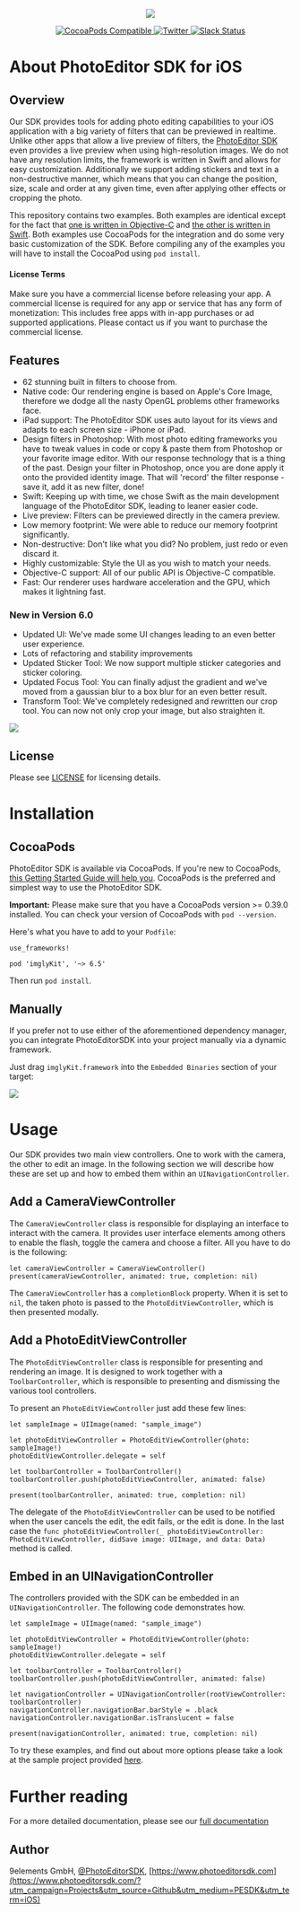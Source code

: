 <p align="center">
  <img src="http://static.photoeditorsdk.com/logo.png" />
</p>
<p align="center">
	<a href="https://cocoapods.org/pods/imglyKit">
    <img src="https://img.shields.io/cocoapods/v/imglyKit.svg" alt="CocoaPods Compatible">
  </a>
	<a href="http://twitter.com/PhotoEditorSDK">
    <img src="https://img.shields.io/badge/twitter-@PhotoEditorSDK-blue.svg?style=flat" alt="Twitter">
  </a>
  <a target="_blank" href="https://pesdk-slack.herokuapp.com/">
    <img src="https://pesdk-slack.herokuapp.com/badge.svg" alt="Slack Status" />
    </a>
</p>

# About PhotoEditor SDK for iOS

## Overview

Our SDK provides tools for adding photo editing capabilities to your iOS application with a big variety of filters that can be previewed in realtime. Unlike other apps that allow a live preview of filters, the [PhotoEditor SDK](https://www.photoeditorsdk.com/?utm_campaign=Projects&utm_source=Github&utm_medium=PESDK&utm_term=iOS) even provides a live preview when using high-resolution images. We do not have any resolution limits, the framework is written in Swift and allows for easy customization.
Additionally we support adding stickers and text in a non-destructive manner, which means that you can change the position, size, scale and order at any given time, even after applying other effects or cropping the photo.

This repository contains two examples. Both examples are identical except for the fact that [one is written in Objective-C](https://github.com/imgly/imgly-sdk-ios/tree/master/Examples/ObjcExample) and [the other is written in Swift](https://github.com/imgly/imgly-sdk-ios/tree/master/Examples/SwiftExample). Both examples use CocoaPods for the integration and do some very basic customization of the SDK. Before compiling any of the examples you will have to install the CocoaPod using `pod install`.

<div class="documentation__disclaimer">
<h4>License Terms</h4>
Make sure you have a commercial license before releasing your app.
A commercial license is required for any app or service that has any form of monetization: This includes free apps with in-app purchases or ad supported applications. Please contact us if you want to purchase the commercial license.
</div>

## Features

* 62 stunning built in filters to choose from.
* Native code: Our rendering engine is based on Apple's Core Image, therefore we dodge all the nasty OpenGL problems other frameworks face.
* iPad support: The PhotoEditor SDK uses auto layout for its views and adapts to each screen size - iPhone or iPad.
* Design filters in Photoshop: With most photo editing frameworks you have to tweak values in code or copy & paste them from Photoshop or your favorite image editor. With our response technology that is a thing of the past. Design your filter in Photoshop, once you are done apply it onto the provided identity image. That will 'record' the filter response - save it, add it as new filter, done!
* Swift: Keeping up with time, we chose Swift as the main development language of the PhotoEditor SDK, leading to leaner easier code.
* Live preview: Filters can be previewed directly in the camera preview.
* Low memory footprint: We were able to reduce our memory footprint significantly.
* Non-destructive: Don't like what you did? No problem, just redo or even discard it.
* Highly customizable: Style the UI as you wish to match your needs.
* Objective-C support: All of our public API is Objective-C compatible.
* Fast: Our renderer uses hardware acceleration and the GPU, which makes it lightning fast.

### New in Version 6.0

* Updated UI: We've made some UI changes leading to an even better user experience.
* Lots of refactoring and stability improvements
* Updated Sticker Tool: We now support multiple sticker categories and sticker coloring.
* Updated Focus Tool: You can finally adjust the gradient and we've moved from a gaussian blur to a box blur for an even better result.
* Transform Tool: We've completely redesigned and rewritten our crop tool. You can now not only crop your image, but also straighten it.

<p><img style="display:block" src="https://www.photoeditorsdk.com/assets/images/documentation/ios/product.png"></p>

## License

Please see [LICENSE](https://github.com/imgly/imgly-sdk-ios/blob/master/LICENSE) for licensing details.

# Installation

## CocoaPods

PhotoEditor SDK is available via CocoaPods. If you're new to CocoaPods, [this Getting Started Guide will help you](https://guides.cocoapods.org/using/getting-started.html). CocoaPods is the preferred and simplest way to use the PhotoEditor SDK.

**Important:** Please make sure that you have a CocoaPods version >= 0.39.0 installed. You can check your version of CocoaPods with `pod --version`.

Here's what you have to add to your `Podfile`:

```
use_frameworks!

pod 'imglyKit', '~> 6.5'
```

Then run `pod install`.

## Manually

If you prefer not to use either of the aforementioned dependency manager, you can integrate
PhotoEditorSDK into your project manually via a dynamic framework.

Just drag `imglyKit.framework` into the `Embedded Binaries` section of your target:

<p><img style="display:block" src="https://www.photoeditorsdk.com/assets/images/documentation/ios/embedded-binaries.png"></p>

# Usage
Our SDK provides two main view controllers. One to work with the camera, the other to
edit an image. In the following section we will describe how these are set up and how to embed them within an `UINavigationController`.

## Add a CameraViewController

The `CameraViewController` class is responsible for displaying an interface to interact with the camera. It provides user interface elements among others to enable the flash, toggle the camera and choose a filter. All you have to do is the following:

```
let cameraViewController = CameraViewController()
present(cameraViewController, animated: true, completion: nil)
```

The `CameraViewController` has a `completionBlock` property. When it is set to `nil`, the taken photo is passed to the `PhotoEditViewController`, which is then presented modally.

## Add a PhotoEditViewController

The `PhotoEditViewController` class is responsible for presenting and rendering an image. It is designed to work together with a `ToolbarController`, which is responsible to presenting and dismissing the various tool controllers.

To present an `PhotoEditViewController` just add these few lines:

```
let sampleImage = UIImage(named: "sample_image")

let photoEditViewController = PhotoEditViewController(photo: sampleImage!)
photoEditViewController.delegate = self

let toolbarController = ToolbarController()
toolbarController.push(photoEditViewController, animated: false)

present(toolbarController, animated: true, completion: nil)
```

The delegate of the `PhotoEditViewController` can be used to be notified when the user cancels the edit, the edit fails, or the edit is done. In the last case the `func photoEditViewController(_ photoEditViewController: PhotoEditViewController, didSave image: UIImage, and data: Data)` method is called.

## Embed in an UINavigationController

The controllers provided with the SDK can be embedded in an `UINavigationController`. The following code demonstrates how.

```
let sampleImage = UIImage(named: "sample_image")

let photoEditViewController = PhotoEditViewController(photo: sampleImage!)
photoEditViewController.delegate = self

let toolbarController = ToolbarController()
toolbarController.push(photoEditViewController, animated: false)

let navigationController = UINavigationController(rootViewController: toolbarController)
navigationController.navigationBar.barStyle = .black
navigationController.navigationBar.isTranslucent = false

present(navigationController, animated: true, completion: nil)
```

To try these examples, and find out about more options please take a look at the sample project provided [here](https://github.com/imgly/imgly-sdk-ios).

# Further reading

For a more detailed documentation, please see our [full documentation](https://www.photoeditorsdk.com/documentation/ios/getting-started/?utm_campaign=Projects&utm_source=Github&utm_medium=PESDK&utm_term=iOS)

## Author

9elements GmbH, [@PhotoEditorSDK](https://twitter.com/PhotoEditorSDK), [https://www.photoeditorsdk.com](https://www.photoeditorsdk.com/?utm_campaign=Projects&utm_source=Github&utm_medium=PESDK&utm_term=iOS)
